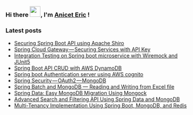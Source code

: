 ### Hi there  <img src="https://github.com/sciencepal/sciencepal/blob/master/assets/Hi.gif" width="29px">, I'm [Anicet Eric](https://github.com/anicetkeric/anicetkeric) !

<!--
**anicetkeric/anicetkeric** is a ✨ _special_ ✨ repository because its `README.md` (this file) appears on your GitHub profile.

Here are some ideas to get you started:

- 🔭 I’m currently working on ...
- 🌱 I’m currently learning ...
- 👯 I’m looking to collaborate on ...
- 🤔 I’m looking for help with ...
- 💬 Ask me about ...
- 📫 How to reach me: ...
- 😄 Pronouns: ...
- ⚡ Fun fact: ...
-->
### Latest posts
<!-- POST:START -->
- [Securing Spring Boot API using Apache Shiro](https://boottechnologies-ci.medium.com/securing-spring-boot-api-using-apache-shiro-1aa204afcb32)
- [Spring Cloud Gateway — Securing Services with API Key](https://boottechnologies-ci.medium.com/spring-cloud-gateway-securing-services-with-api-key-9c39836fc097)
- [Integration Testing on Spring boot microservice with Wiremock and JUnit5](https://boottechnologies-ci.medium.com/integration-testing-on-spring-boot-microservice-with-wiremock-and-junit5-d2c8a77d750d)
- [Spring Boot API CRUD with AWS DynamoDB](https://boottechnologies-ci.medium.com/spring-boot-api-crud-with-aws-dynamodb-377e4d5d5a76)
- [Spring boot Authentication server using AWS cognito](https://boottechnologies-ci.medium.com/spring-boot-authentication-server-using-aws-cognito-91da69fc1bd4)
- [Spring Security — OAuth2 — MongoDB](https://boottechnologies-ci.medium.com/spring-security-oauth2-mongodb-b62ccbf1f18c)
- [Spring Batch and MongoDB — Reading and Writing from Excel file](https://boottechnologies-ci.medium.com/spring-batch-and-mongodb-reading-and-writing-from-excel-file-fa4f55ded7b8)
- [Spring Data: Easy MongoDB Migration Using Mongock](https://dzone.com/articles/spring-data-easy-mongodb-migration-using-mongock)
- [Advanced Search and Filtering API Using Spring Data and MongoDB](https://dzone.com/articles/advanced-search-amp-filtering-api-using-spring-dat)
- [Multi-Tenancy Implementation Using Spring Boot, MongoDB, and Redis](https://dzone.com/articles/multi-tenancy-implementation-using-spring-boot-and)
<!-- POST:END -->
